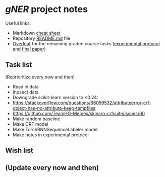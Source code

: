 # *gNER* project notes
Useful links:
- Markdown [cheat sheet](https://www.markdownguide.org/cheat-sheet)
- Repository [README.md](https://github.com/trugoj/cs224u#readme) file
- [Overleaf](https://www.overleaf.com/project/621d2f51833a91b77a5dba6c) for the remaining graded course tasks ([experimental protocol](https://github.com/cgpotts/cs224u/blob/master/projects.md#experiment-protocol) and [final paper](https://github.com/cgpotts/cs224u/blob/master/projects.md#final-paper))

## Task list
(Reprioritize every now and then)
- Read in data
- Inpsect data
- Downgrade scikit-learn version to <0.24:
 - https://stackoverflow.com/questions/66059532/attributeerror-crf-object-has-no-attribute-keep-tempfiles
 - https://github.com/TeamHG-Memex/sklearn-crfsuite/issues/60
- Make random baseline
- Make CRF model
- Make TorchRNNSequenceLabeler model
- Make notes in experimental protocol

## Wish list
(Update every now and then)
- 
